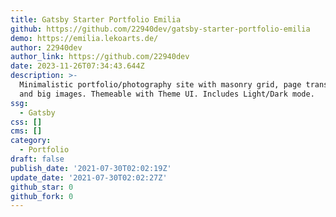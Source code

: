 ```yaml
---
title: Gatsby Starter Portfolio Emilia
github: https://github.com/22940dev/gatsby-starter-portfolio-emilia
demo: https://emilia.lekoarts.de/
author: 22940dev
author_link: https://github.com/22940dev
date: 2023-11-26T07:34:43.644Z
description: >-
  Minimalistic portfolio/photography site with masonry grid, page transitions
  and big images. Themeable with Theme UI. Includes Light/Dark mode.
ssg:
  - Gatsby
css: []
cms: []
category:
  - Portfolio
draft: false
publish_date: '2021-07-30T02:02:19Z'
update_date: '2021-07-30T02:02:27Z'
github_star: 0
github_fork: 0
---
```

